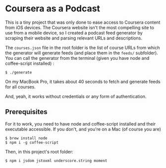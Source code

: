 # Coursera as a Podcast

This is a tiny project that was only done to ease access to Coursera content from iOS devices. The Coursera 
website isn't the most compelling site to use from a mobile device, so I created a podcast feed generator by scraping
their website and parsing relevant URLs and descriptions.

The `courses.json` file in the root folder is the list of course URLs from which the generator will generate feeds 
(and place them in the `feeds/` subfolder). You can call the generator from the terminal (given you have node and coffee-script installed) :

    $ ./generate
    
On my MacBook Pro, it takes about 40 seconds to fetch and generate feeds for all courses.

And, yeah, it works without credentials or any form of authentication.

## Prerequisites

For it to work, you need to have node and coffee-script installed and their executable accessible. If you don't, and you're on a Mac (of course you are)

    $ brew install node
    $ npm i -g coffee-script

Then, in this project's root folder:

    $ npm i jsdom jstoxml underscore.string moment


